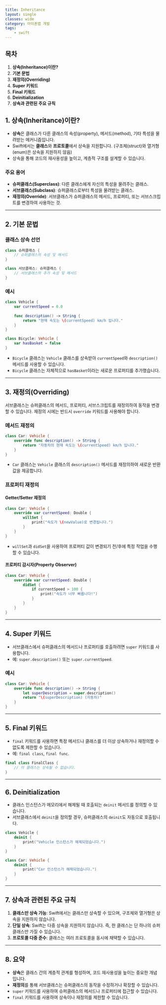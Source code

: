 ```yaml
---
title: Inheritance
layout: single
classes: wide
category: 아이폰앱 개발
tags:
    - swift
---
```


## **목차**
1. **상속(Inheritance)이란?**
2. **기본 문법**
3. **재정의(Overriding)**
4. **Super 키워드**
5. **Final 키워드**
6. **Deinitialization**
7. **상속과 관련된 주요 규칙**


## **1. 상속(Inheritance)이란?**
- **상속**은 클래스가 다른 클래스의 속성(property), 메서드(method), 기타 특성을 물려받는 메커니즘입니다.
- Swift에서는 **클래스**와 **프로토콜**에서 상속을 지원합니다. (구조체(struct)와 열거형(enum)은 상속을 지원하지 않음)
- 상속을 통해 코드의 재사용성을 높이고, 계층적 구조를 설계할 수 있습니다.

### **주요 용어**
- **슈퍼클래스(Superclass)**: 다른 클래스에게 자신의 특성을 물려주는 클래스.
- **서브클래스(Subclass)**: 슈퍼클래스로부터 특성을 물려받는 클래스.
- **재정의(Override)**: 서브클래스가 슈퍼클래스의 메서드, 프로퍼티, 또는 서브스크립트를 변경하여 사용하는 것.

---

## **2. 기본 문법**
### **클래스 상속 선언**
```swift
class 슈퍼클래스 {
    // 슈퍼클래스의 속성 및 메서드
}

class 서브클래스: 슈퍼클래스 {
    // 서브클래스의 추가 속성 및 메서드
}
```

### **예시**
```swift
class Vehicle {
    var currentSpeed = 0.0
    
    func description() -> String {
        return "현재 속도는 \(currentSpeed) km/h 입니다."
    }
}

class Bicycle: Vehicle {
    var hasBasket = false
}
```
- `Bicycle` 클래스는 `Vehicle` 클래스를 상속받아 `currentSpeed`와 `description()` 메서드를 사용할 수 있습니다.
- `Bicycle` 클래스는 자체적으로 `hasBasket`이라는 새로운 프로퍼티를 추가했습니다.

---

## **3. 재정의(Overriding)**
서브클래스는 슈퍼클래스의 메서드, 프로퍼티, 서브스크립트를 재정의하여 동작을 변경할 수 있습니다. 재정의 시에는 반드시 `override` 키워드를 사용해야 합니다.

### **메서드 재정의**
```swift
class Car: Vehicle {
    override func description() -> String {
        return "자동차의 현재 속도는 \(currentSpeed) km/h 입니다."
    }
}
```
- `Car` 클래스는 `Vehicle` 클래스의 `description()` 메서드를 재정의하여 새로운 반환값을 제공합니다.

### **프로퍼티 재정의**
#### Getter/Setter 재정의
```swift
class Car: Vehicle {
    override var currentSpeed: Double {
        willSet {
            print("속도가 \(newValue)로 변경됩니다.")
        }
    }
}
```
- `willSet`과 `didSet`을 사용하여 프로퍼티 값이 변경되기 전/후에 특정 작업을 수행할 수 있습니다.

#### 프로퍼티 감시자(Property Observer)
```swift
class Car: Vehicle {
    override var currentSpeed: Double {
        didSet {
            if currentSpeed > 100 {
                print("속도가 너무 빠릅니다!")
            }
        }
    }
}
```

---

## **4. Super 키워드**
- 서브클래스에서 슈퍼클래스의 메서드나 프로퍼티를 호출하려면 `super` 키워드를 사용합니다.
- 예: `super.description()` 또는 `super.currentSpeed`.

### **예시**
```swift
class Car: Vehicle {
    override func description() -> String {
        let superDescription = super.description()
        return "\(superDescription) (자동차)"
    }
}
```

---

## **5. Final 키워드**
- `final` 키워드를 사용하면 특정 메서드나 클래스를 더 이상 상속하거나 재정의할 수 없도록 제한할 수 있습니다.
- 예: `final class`, `final func`.

```swift
final class FinalClass {
    // 이 클래스는 상속될 수 없습니다.
}
```

---

## **6. Deinitialization**
- 클래스 인스턴스가 메모리에서 해제될 때 호출되는 `deinit` 메서드를 정의할 수 있습니다.
- 서브클래스에서 `deinit`을 정의할 경우, 슈퍼클래스의 `deinit`도 자동으로 호출됩니다.

```swift
class Vehicle {
    deinit {
        print("Vehicle 인스턴스가 해제되었습니다.")
    }
}

class Car: Vehicle {
    deinit {
        print("Car 인스턴스가 해제되었습니다.")
    }
}
```

---

## **7. 상속과 관련된 주요 규칙**
1. **클래스만 상속 가능**: Swift에서는 클래스만 상속할 수 있으며, 구조체와 열거형은 상속을 지원하지 않습니다.
2. **단일 상속**: Swift는 다중 상속을 지원하지 않습니다. 즉, 한 클래스는 단 하나의 슈퍼클래스만 가질 수 있습니다.
3. **프로토콜 다중 준수**: 클래스는 여러 프로토콜을 동시에 채택할 수 있습니다.

---

## **8. 요약**
- **상속**은 클래스 간의 계층적 관계를 형성하며, 코드 재사용성을 높이는 중요한 개념입니다.
- **재정의**를 통해 서브클래스는 슈퍼클래스의 동작을 수정하거나 확장할 수 있습니다.
- `super` 키워드를 사용하여 슈퍼클래스의 메서드나 프로퍼티에 접근할 수 있습니다.
- `final` 키워드를 사용하여 상속이나 재정의를 제한할 수 있습니다.

